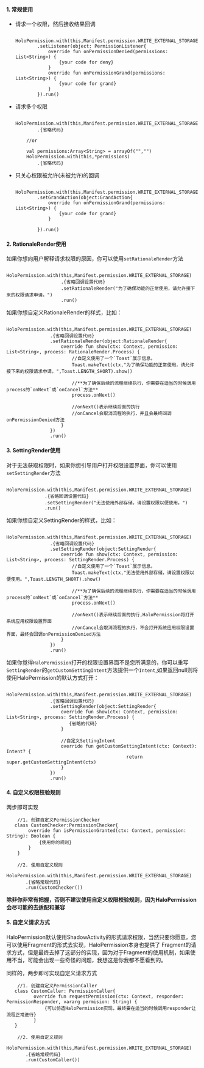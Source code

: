 #### 1. 常规使用

* 请求一个权限，然后接收结果回调


    ```
        HoloPermission.with(this,Manifest.permission.WRITE_EXTERNAL_STORAGE)
            .setListener(object: PermissionListener{
                override fun onPermissionDenied(permissions: List<String>) {
                    {your code for deny}
                }
                override fun onPermissionGrand(permissions: List<String>) {
                    {your code for grand}
                }
            }).run()
    ```
    
* 请求多个权限

    ```
        HoloPermission.with(this,Manifest.permission.WRITE_EXTERNAL_STORAGE,Manifest.permission.CALL_PHONE)
            .{省略代码}

        //or

        val permissions:Array<String> = arrayOf("","")
        HoloPermission.with(this,*permissions)
            .{省略代码}
    ```
* 只关心权限被允许(未被允许)的回调
    ```
        HoloPermission.with(this,Manifest.permission.WRITE_EXTERNAL_STORAGE)
            .setGrandAction(object:GrandAction{
                override fun onPermissionGrand(permissions: List<String>) {
                    {your code for grand}
                }

            }).run()
    ```




#### 2. RationaleRender使用
如果你想向用户解释请求权限的原因，你可以使用`setRationaleRender`方法

```
    HoloPermission.with(this,Manifest.permission.WRITE_EXTERNAL_STORAGE)
                    .{省略回调设置代码}
                    .setRationaleRender("为了确保功能的正常使用，请允许接下来的权限请求申请。")
                    .run()
```
    
如果你想自定义RationaleRender的样式，比如：

```
   HoloPermission.with(this,Manifest.permission.WRITE_EXTERNAL_STORAGE)
                .{省略回调设置代码}
                .setRationaleRender(object:RationaleRender{
                    override fun show(ctx: Context, permission: List<String>, process: RationaleRender.Process) {
                        //自定义使用了一个`Toast`展示信息。
                        Toast.makeText(ctx,"为了确保功能的正常使用，请允许接下来的权限请求申请。",Toast.LENGTH_SHORT).show()

                        //**为了确保后续的流程继续执行，你需要在适当的时候调用process的`onNext`或`onCancel`方法**
                        process.onNext()

                        //onNext()表示继续后面的执行
                        //onCancel会取消流程的执行，并且会最终回调onPermissionDenied方法
                    }
                })
                .run()
```

#### 3. SettingRender使用

对于无法获取权限时，如果你想引导用户打开权限设置界面，你可以使用`setSettingRender`方法

```
    HoloPermission.with(this,Manifest.permission.WRITE_EXTERNAL_STORAGE)
              .{省略回调设置代码}
              .setSettingRender("无法使用外部存储，请设置权限以便使用。")
              .run()
```
    
如果你想自定义SettingRender的样式，比如：

```
   HoloPermission.with(this,Manifest.permission.WRITE_EXTERNAL_STORAGE)
                .{省略回调设置代码}
                .setSettingRender(object:SettingRender{
                    override fun show(ctx: Context, permission: List<String>, process: SettingRender.Process) {
                        //自定义使用了一个`Toast`展示信息。
                        Toast.makeText(ctx,"无法使用外部存储，请设置权限以便使用。",Toast.LENGTH_SHORT).show()

                        //**为了确保后续的流程继续执行，你需要在适当的时候调用process的`onNext`或`onCancel`方法**
                        process.onNext()

                        //onNext()表示继续后面的执行,HaloPermission将打开系统应用权限设置界面
                        //onCancel会取消流程的执行，不会打开系统应用权限设置界面，最终会回调onPermissionDenied方法
                    }
                })
                .run()
```

如果你觉得`HaloPermission`打开的权限设置界面不是您所满意的，你可以重写`SettingRender`的`getCustomSettingIntent`方法提供一个`Intent`,如果返回null则将使用HaloPermission的默认方式打开：

```
    HoloPermission.with(this,Manifest.permission.WRITE_EXTERNAL_STORAGE)
                .{省略回调设置代码}
                .setSettingRender(object:SettingRender{
                    override fun show(ctx: Context, permission: List<String>, process: SettingRender.Process) {
                       {省略的代码}
                    }

                    //自定义SettingIntent
                    override fun getCustomSettingIntent(ctx: Context): Intent? {
                                            return super.getCustomSettingIntent(ctx)
                    }
                })
                .run()
```

#### 4. 自定义权限校验规则

两步即可实现

```
    //1. 创建自定义PermissionChecker
   class CustomChecker:PermissionChecker{
        override fun isPermissionGranted(ctx: Context, permission: String): Boolean {
            {使用你的规则}
        }
    }

    //2. 使用自定义规则
    HoloPermission.with(this,Manifest.permission.WRITE_EXTERNAL_STORAGE)
       .{省略常规代码}
       .run(CustomChecker())

```

**除非你非常有把握，否则不建议使用自定义权限校验规则，因为HaloPermission会尽可能的去适配和兼容**

#### 5. 自定义请求方式

HaloPermission默认使用ShadowActivity的形式请求权限，当然只要你愿意，您可以使用Fragment的形式去实现，HaloPermission本身也提供了
Fragment的请求方式，但是最终去掉了这部分的实现，因为对于Fragment的使用机制，如果使用不当，可能会出现一些奇怪的问题，我想这是你我都不愿看到的。

同样的，两步即可实现自定义请求方式

```
    //1. 创建自定义PermissionCaller
   class CustomCaller: PermissionCaller{
          override fun requestPermission(ctx: Context, responder: PermissionResponder, vararg permision: String) {
              {可以仿造HaloPermission实现，最终要在适当的时候调用responder让流程正常进行}
          }
   }

    //2. 使用自定义规则
    HoloPermission.with(this,Manifest.permission.WRITE_EXTERNAL_STORAGE)
       .{省略常规代码}
       .run(CustomCaller())

```
